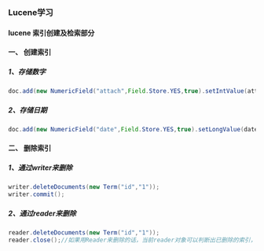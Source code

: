 ### Lucene学习

#### lucene 索引创建及检索部分



#### 一、 创建索引

##### 1、存储数字
```java
doc.add(new NumericField("attach",Field.Store.YES,true).setIntValue(attachs[i]));
```

##### 2、存储日期
```java
doc.add(new NumericField("date",Field.Store.YES,true).setLongValue(dates[i].getTime()));
```


#### 二、 删除索引

##### 1、通过writer来删除
```java
writer.deleteDocuments(new Term("id","1"));
writer.commit();
```

##### 2、通过reader来删除
```java
reader.deleteDocuments(new Term("id","1"));
reader.close();//如果用Reader来删除的话，当前reader对象可以判断出已删除的索引，但是如果希望其他reader也能识别出来，就需要commit
```

